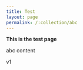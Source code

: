 ```yaml
---
title: Test
layout: page
permalink: /:collection/abc
---
```

**This is the test page**

abc content

v1